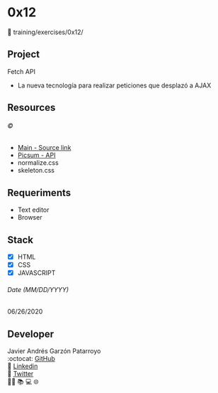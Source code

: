 # 0x12
:open_file_folder: training/exercises/0x12/

## Project
Fetch API
* La nueva tecnología para realizar peticiones que desplazó a AJAX

## Resources
###### :copyright:
* [Main - Source link](https://www.udemy.com/share/101Z6UAEEcdF5VRno=/)
* [Picsum - API](https://picsum.photos/list)
* normalize.css
* skeleton.css

## Requeriments
* Text editor
* Browser

## Stack
* [x] HTML
* [x] CSS
* [x] JAVASCRIPT

###### Date (MM/DD/YYYY)
06/26/2020

## Developer
Javier Andrés Garzón Patarroyo  
:octocat: [GitHub](https://github.com/javierandresgp/)  
:link: [Linkedin](https://www.linkedin.com/in/javierandresgp/)  
:link: [Twitter](https://twitter.com/javierandresgp0)  
:man_technologist: :books: :computer: :globe_with_meridians: